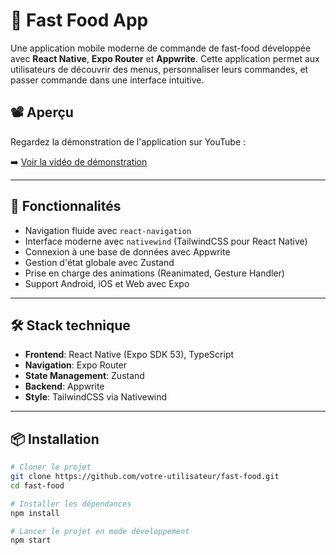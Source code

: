 # 🍔 Fast Food App

Une application mobile moderne de commande de fast-food développée avec **React Native**, **Expo Router** et **Appwrite**. Cette application permet aux utilisateurs de découvrir des menus, personnaliser leurs commandes, et passer commande dans une interface intuitive.

## 📽️ Aperçu

Regardez la démonstration de l'application sur YouTube :

➡️ [Voir la vidéo de démonstration](https://www.youtube.com/shorts/XEQxBX8b5bQ)

---

## 🚀 Fonctionnalités

- Navigation fluide avec `react-navigation`
- Interface moderne avec `nativewind` (TailwindCSS pour React Native)
- Connexion à une base de données avec Appwrite
- Gestion d'état globale avec Zustand
- Prise en charge des animations (Reanimated, Gesture Handler)
- Support Android, iOS et Web avec Expo

---

## 🛠️ Stack technique

- **Frontend**: React Native (Expo SDK 53), TypeScript
- **Navigation**: Expo Router
- **State Management**: Zustand
- **Backend**: Appwrite
- **Style**: TailwindCSS via Nativewind

---

## 📦 Installation

```bash
# Cloner le projet
git clone https://github.com/votre-utilisateur/fast-food.git
cd fast-food

# Installer les dépendances
npm install

# Lancer le projet en mode développement
npm start

